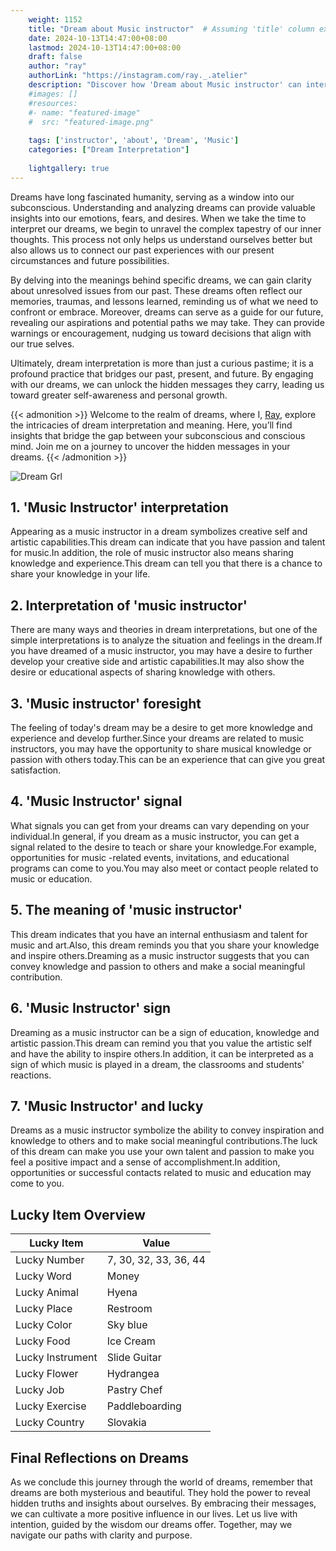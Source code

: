 ```yaml
---
    weight: 1152
    title: "Dream about Music instructor"  # Assuming 'title' column exists
    date: 2024-10-13T14:47:00+08:00
    lastmod: 2024-10-13T14:47:00+08:00
    draft: false
    author: "ray"
    authorLink: "https://instagram.com/ray._.atelier"
    description: "Discover how 'Dream about Music instructor' can interpret your future and uncover its significant meanings in your life."
    #images: []
    #resources:
    #- name: "featured-image"
    #  src: "featured-image.png"
    
    tags: ['instructor', 'about', 'Dream', 'Music']
    categories: ["Dream Interpretation"]
    
    lightgallery: true
---
```

    
Dreams have long fascinated humanity, serving as a window into our subconscious. Understanding and analyzing dreams can provide valuable insights into our emotions, fears, and desires. When we take the time to interpret our dreams, we begin to unravel the complex tapestry of our inner thoughts. This process not only helps us understand ourselves better but also allows us to connect our past experiences with our present circumstances and future possibilities.

By delving into the meanings behind specific dreams, we can gain clarity about unresolved issues from our past. These dreams often reflect our memories, traumas, and lessons learned, reminding us of what we need to confront or embrace. Moreover, dreams can serve as a guide for our future, revealing our aspirations and potential paths we may take. They can provide warnings or encouragement, nudging us toward decisions that align with our true selves.

Ultimately, dream interpretation is more than just a curious pastime; it is a profound practice that bridges our past, present, and future. By engaging with our dreams, we can unlock the hidden messages they carry, leading us toward greater self-awareness and personal growth.

{{< admonition >}}
Welcome to the realm of dreams, where I, [Ray](https://instagram.com/ray._.atelier), explore the intricacies of dream interpretation and meaning. Here, you’ll find insights that bridge the gap between your subconscious and conscious mind. Join me on a journey to uncover the hidden messages in your dreams.
{{< /admonition >}}

![Dream Grl](https://cdn.pixabay.com/photo/2017/11/02/03/35/gothic-2910057_1280.jpg "Dream Grl")

## 1. 'Music Instructor' interpretation
Appearing as a music instructor in a dream symbolizes creative self and artistic capabilities.This dream can indicate that you have passion and talent for music.In addition, the role of music instructor also means sharing knowledge and experience.This dream can tell you that there is a chance to share your knowledge in your life.

## 2. Interpretation of 'music instructor'
There are many ways and theories in dream interpretations, but one of the simple interpretations is to analyze the situation and feelings in the dream.If you have dreamed of a music instructor, you may have a desire to further develop your creative side and artistic capabilities.It may also show the desire or educational aspects of sharing knowledge with others.

## 3. 'Music instructor' foresight
The feeling of today's dream may be a desire to get more knowledge and experience and develop further.Since your dreams are related to music instructors, you may have the opportunity to share musical knowledge or passion with others today.This can be an experience that can give you great satisfaction.

## 4. 'Music Instructor' signal
What signals you can get from your dreams can vary depending on your individual.In general, if you dream as a music instructor, you can get a signal related to the desire to teach or share your knowledge.For example, opportunities for music -related events, invitations, and educational programs can come to you.You may also meet or contact people related to music or education.

## 5. The meaning of 'music instructor'
This dream indicates that you have an internal enthusiasm and talent for music and art.Also, this dream reminds you that you share your knowledge and inspire others.Dreaming as a music instructor suggests that you can convey knowledge and passion to others and make a social meaningful contribution.

## 6. 'Music Instructor' sign
Dreaming as a music instructor can be a sign of education, knowledge and artistic passion.This dream can remind you that you value the artistic self and have the ability to inspire others.In addition, it can be interpreted as a sign of which music is played in a dream, the classrooms and students' reactions.

## 7. 'Music Instructor' and lucky
Dreams as a music instructor symbolize the ability to convey inspiration and knowledge to others and to make social meaningful contributions.The luck of this dream can make you use your own talent and passion to make you feel a positive impact and a sense of accomplishment.In addition, opportunities or successful contacts related to music and education may come to you.

## Lucky Item Overview
| Lucky Item          | Value              |
|---------------|--------------------|
| Lucky Number        | 7, 30, 32, 33, 36, 44  |
| Lucky Word          | Money |
| Lucky Animal        | Hyena |
| Lucky Place         | Restroom     |
| Lucky Color         | Sky blue     |
| Lucky Food          | Ice Cream      |
| Lucky Instrument    | Slide Guitar |
| Lucky Flower        | Hydrangea    |
| Lucky Job           | Pastry Chef       |
| Lucky Exercise      | Paddleboarding  |
| Lucky Country       | Slovakia    |


##  Final Reflections on Dreams

As we conclude this journey through the world of dreams, remember that dreams are both mysterious and beautiful. They hold the power to reveal hidden truths and insights about ourselves. By embracing their messages, we can cultivate a more positive influence in our lives. Let us live with intention, guided by the wisdom our dreams offer. Together, may we navigate our paths with clarity and purpose.
